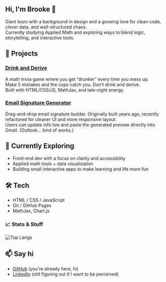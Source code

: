 ## Hi, I'm Brooke 👋

Giant bozo with a background in design and a growing love for clean code, clever data, and well-structured chaos.  
Currently studying Applied Math and exploring ways to blend logic, storytelling, and interactive tools.

## 🧩 Projects

### [Drink and Derive](https://brookehiggins.github.io/calculus_game/)
A math trivia game where you get “drunker” every time you mess up.  
Make 5 mistakes and the cops catch you. Don’t drink and derive.  
Built with HTML/CSS/JS, MathJax, and late-night energy.

### [Email Signature Generator](https://brookehiggins.github.io/Gmail-Email-Signature-Generator.io/)
Drag-and-drop email signature builder. Originally built years ago, recently refactored for cleaner UI and more responsive layout.  
Users can update info live and paste the generated preview directly into Gmail. (Outlook… kind of works.)

## 🔭 Currently Exploring
- Front-end dev with a focus on clarity and accessibility  
- Applied math tools + data visualization  
- Building small interactive apps to make learning and life more fun

## 🛠 Tech
- HTML / CSS / JavaScript  
- Git / GitHub Pages  
- MathJax, Chart.js


### 📈 Stats & Stuff
![Top Langs](https://github-readme-stats.vercel.app/api/top-langs/?username=brookehiggins&layout=compact&theme=radical)

## 📫 Say hi
- [GitHub](https://github.com/brookehiggins) (you're already here, hi)
- [LinkedIn](#) (still figuring out if I want to be perceived)

